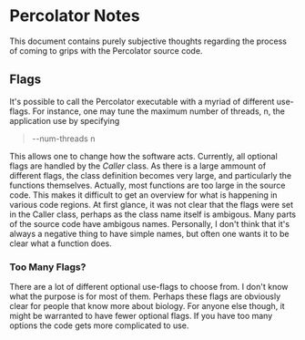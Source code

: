 # Percolator Notes


This document contains purely subjective thoughts regarding the process of coming to grips with the Percolator source code.

## Flags

It's possible to call the Percolator executable with a myriad of different use-flags. For instance, one may tune the maximum number of threads, n, the application use by specifying
> --num-threads n 

This allows one to change how the software acts. Currently, all optional flags are handled by the *Caller* class. As there is a large ammount of different flags, the class definition becomes very large, and particularly the functions themselves. Actually, most functions are too large in the source code. This makes it difficult to get an overview for what is happening in various code regions. At first glance, it was not clear that the flags were set in the Caller class, perhaps as the class name itself is ambigous. Many parts of the source code have ambigous names. Personally, I don't think that it's always a negative thing to have simple names, but often one wants it to be clear what a function does.

### Too Many Flags?

There are a lot of different optional use-flags to choose from. I don't know what the purpose is for most of them. Perhaps these flags are obviously clear for people that know more about biology. For anyone else though, it might be warranted to have fewer optional flags. If you have too many options the code gets more complicated to use.